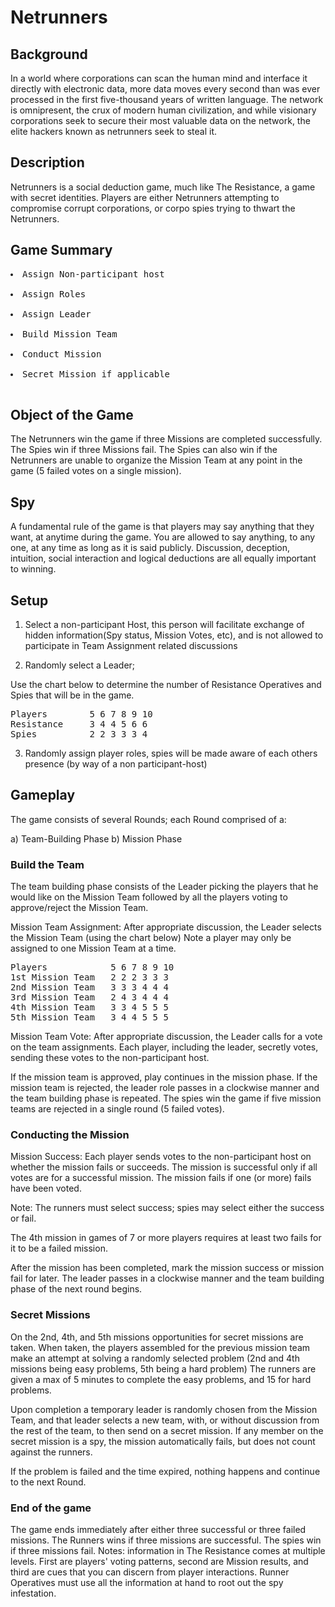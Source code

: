 

# Netrunners

## Background

In a world where corporations can scan the human mind and interface it directly with electronic data, more data moves every second than was ever processed in the first five-thousand years of written language. The network is omnipresent, the crux of modern human civilization, and while visionary corporations seek to secure their most valuable data on the network, the elite hackers known as netrunners seek to steal it.

## Description

Netrunners is a social deduction game, much like The Resistance, a game with secret identities.
Players are either Netrunners attempting to compromise corrupt corporations, or corpo spies trying to thwart the Netrunners.

## Game Summary
<pre>
<li>Assign Non-participant host</li>
<li>Assign Roles</li>
<li>Assign Leader</li>
<li>Build Mission Team</li>
<li>Conduct Mission</li>
<li>Secret Mission if applicable</li>
</pre>

## Object of the Game

The Netrunners win the game if three Missions are completed successfully.
The Spies win if three Missions fail.
The Spies can also win if the Netrunners are unable to organize the Mission Team at any point in the game (5 failed votes on a single mission).

## Spy

A fundamental rule of the game is that players may say anything that they want, at anytime during the game. You are allowed to say anything, to any one, at any time as long as it is said publicly. 
Discussion, deception, intuition, social interaction and logical deductions are all equally important to winning.

## Setup

1) Select a non-participant Host, this person will facilitate exchange of hidden information(Spy status, Mission Votes, etc), and is not allowed to participate in Team Assignment related discussions

2) Randomly select a Leader;

Use the chart below to determine the number of Resistance Operatives and Spies that will be in the game.

<pre>
Players        5 6 7 8 9 10
Resistance     3 4 4 5 6 6 
Spies          2 2 3 3 3 4 
</pre>

3) Randomly assign player roles, spies will be made aware of each others presence 
   (by way of a non participant-host)

## Gameplay

The game consists of several Rounds; each Round comprised of a:

a) Team-Building Phase
b) Mission Phase

### Build the Team

The team building phase consists of the Leader picking the players that he would like on the Mission Team followed by all the players voting to approve/reject the Mission Team.

Mission Team Assignment: 
After appropriate discussion, the Leader selects the Mission Team (using the chart below) Note a player may only be assigned to one Mission Team at a time.

<pre>
Players            5 6 7 8 9 10
1st Mission Team   2 2 2 3 3 3
2nd Mission Team   3 3 3 4 4 4
3rd Mission Team   2 4 3 4 4 4
4th Mission Team   3 3 4 5 5 5
5th Mission Team   3 4 4 5 5 5
</pre>

Mission Team Vote:
After appropriate discussion, the Leader calls for a vote on the team assignments. Each player, including the leader, secretly votes, sending these votes to the non-participant host.

If the mission team is approved, play continues in the mission phase. If the mission team is rejected, the leader role passes in a clockwise manner and the team building phase is repeated.
The spies win the game if five mission teams are rejected in a single round (5 failed votes).

### Conducting the Mission

Mission Success:
Each player sends votes to the non-participant host on whether the mission fails or succeeds. 
The mission is successful only if all votes are for a successful mission. The mission fails if one (or more) fails have been voted.

Note: The runners must select success; spies may select either the success or fail.

The 4th mission in games of 7 or more players requires at least two fails for it to be a failed mission.

After the mission has been completed, mark the mission success or mission fail for later. The leader passes in a clockwise manner and the team building phase of the next round begins.

### Secret Missions

On the 2nd, 4th, and 5th missions opportunities for secret missions are taken. When taken, the players assembled for the previous mission team make an attempt at solving a randomly selected problem (2nd and 4th missions being easy problems, 5th being a hard problem)
The runners are given a max of 5 minutes to complete the easy problems, and 15 for hard problems. 

Upon completion a temporary leader is randomly chosen from the Mission Team, and that leader selects a new team, with, or without discussion from the rest of the team, to then send on a secret mission.
If any member on the secret mission is a spy, the mission automatically fails, but does not count against the runners.

If the problem is failed and the time expired, nothing happens and continue to the next Round.

### End of the game

The game ends immediately after either three successful or three failed missions. The Runners wins if three missions are successful. The spies win if three missions fail.
Notes: information in The Resistance comes at multiple levels. First are players' voting patterns, second are Mission results, and third are cues that you can discern from player interactions. Runner Operatives must use all the information at hand to root out the spy infestation.

